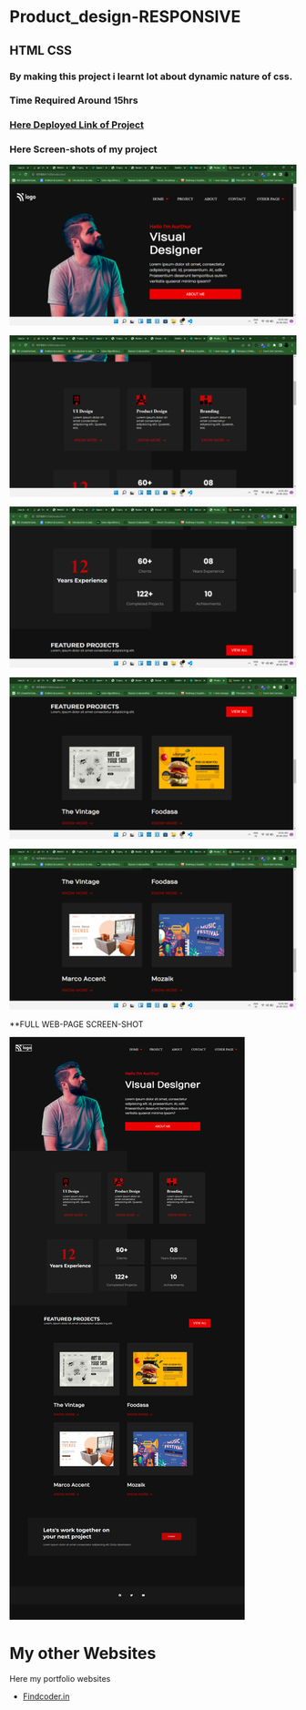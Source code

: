 # Product_design-RESPONSIVE
## **HTML** **CSS**

### By making this project i learnt lot about  dynamic nature of css.

### Time Required Around **15hrs**
 
### [Here Deployed Link of Project]()

### Here **Screen-shots** of my project

![Screen-shots](Screenshot%20(193).png)

![Screen-shots](Screenshot%20(194).png)

![Screen-shots](Screenshot%20(195).png)

![Screen-shots](Screenshot%20(196).png)

![Screen-shots](Screenshot%20(197).png)

**FULL WEB-PAGE SCREEN-SHOT

![Screen-shots](screenshot.png)


# My other Websites

Here my portfolio websites 

- [Findcoder.in](https://www.findcoder.io/u/raavan)